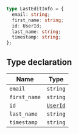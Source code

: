 ```ts
type LastEditInfo = {
  email: string;
  first_name: string;
  id: UserId;
  last_name: string;
  timestamp: string;
};
```

## Type declaration

| Name | Type |
| ------ | ------ |
| <a id="email"></a> `email` | `string` |
| <a id="first_name"></a> `first_name` | `string` |
| <a id="id"></a> `id` | [`UserId`](UserId.md) |
| <a id="last_name"></a> `last_name` | `string` |
| <a id="timestamp"></a> `timestamp` | `string` |
